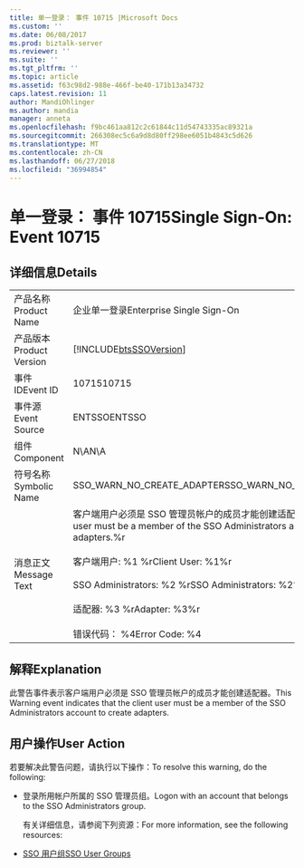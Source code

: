 ```yaml
---
title: 单一登录： 事件 10715 |Microsoft Docs
ms.custom: ''
ms.date: 06/08/2017
ms.prod: biztalk-server
ms.reviewer: ''
ms.suite: ''
ms.tgt_pltfrm: ''
ms.topic: article
ms.assetid: f63c98d2-988e-466f-be40-171b13a34732
caps.latest.revision: 11
author: MandiOhlinger
ms.author: mandia
manager: anneta
ms.openlocfilehash: f9bc461aa812c2c61844c11d54743335ac89321a
ms.sourcegitcommit: 266308ec5c6a9d8d80ff298ee6051b4843c5d626
ms.translationtype: MT
ms.contentlocale: zh-CN
ms.lasthandoff: 06/27/2018
ms.locfileid: "36994854"
---
```

# <a name="single-sign-on-event-10715"></a><span data-ttu-id="78301-102">单一登录： 事件 10715</span><span class="sxs-lookup"><span data-stu-id="78301-102">Single Sign-On: Event 10715</span></span>
## <a name="details"></a><span data-ttu-id="78301-103">详细信息</span><span class="sxs-lookup"><span data-stu-id="78301-103">Details</span></span>  

|                 |                                                                                                                                                                                                                  |
|-----------------|------------------------------------------------------------------------------------------------------------------------------------------------------------------------------------------------------------------|
|  <span data-ttu-id="78301-104">产品名称</span><span class="sxs-lookup"><span data-stu-id="78301-104">Product Name</span></span>   |                                                                                            <span data-ttu-id="78301-105">企业单一登录</span><span class="sxs-lookup"><span data-stu-id="78301-105">Enterprise Single Sign-On</span></span>                                                                                             |
| <span data-ttu-id="78301-106">产品版本</span><span class="sxs-lookup"><span data-stu-id="78301-106">Product Version</span></span> |                                                                            [!INCLUDE[btsSSOVersion](../includes/btsssoversion-md.md)]                                                                            |
|    <span data-ttu-id="78301-107">事件 ID</span><span class="sxs-lookup"><span data-stu-id="78301-107">Event ID</span></span>     |                                                                                                      <span data-ttu-id="78301-108">10715</span><span class="sxs-lookup"><span data-stu-id="78301-108">10715</span></span>                                                                                                       |
|  <span data-ttu-id="78301-109">事件源</span><span class="sxs-lookup"><span data-stu-id="78301-109">Event Source</span></span>   |                                                                                                      <span data-ttu-id="78301-110">ENTSSO</span><span class="sxs-lookup"><span data-stu-id="78301-110">ENTSSO</span></span>                                                                                                      |
|    <span data-ttu-id="78301-111">组件</span><span class="sxs-lookup"><span data-stu-id="78301-111">Component</span></span>    |                                                                                                       <span data-ttu-id="78301-112">N\A</span><span class="sxs-lookup"><span data-stu-id="78301-112">N\A</span></span>                                                                                                        |
|  <span data-ttu-id="78301-113">符号名称</span><span class="sxs-lookup"><span data-stu-id="78301-113">Symbolic Name</span></span>  |                                                                                            <span data-ttu-id="78301-114">SSO_WARN_NO_CREATE_ADAPTER</span><span class="sxs-lookup"><span data-stu-id="78301-114">SSO_WARN_NO_CREATE_ADAPTER</span></span>                                                                                            |
|  <span data-ttu-id="78301-115">消息正文</span><span class="sxs-lookup"><span data-stu-id="78301-115">Message Text</span></span>   | <span data-ttu-id="78301-116">客户端用户必须是 SSO 管理员帐户的成员才能创建适配器。%r</span><span class="sxs-lookup"><span data-stu-id="78301-116">The client user must be a member of the SSO Administrators account to create adapters.%r</span></span><br /><br /> <span data-ttu-id="78301-117">客户端用户: %1 %r</span><span class="sxs-lookup"><span data-stu-id="78301-117">Client User: %1%r</span></span><br /><br /> <span data-ttu-id="78301-118">SSO Administrators: %2 %r</span><span class="sxs-lookup"><span data-stu-id="78301-118">SSO Administrators: %2%r</span></span><br /><br /> <span data-ttu-id="78301-119">适配器: %3 %r</span><span class="sxs-lookup"><span data-stu-id="78301-119">Adapter: %3%r</span></span><br /><br /> <span data-ttu-id="78301-120">错误代码： %4</span><span class="sxs-lookup"><span data-stu-id="78301-120">Error Code: %4</span></span> |

## <a name="explanation"></a><span data-ttu-id="78301-121">解释</span><span class="sxs-lookup"><span data-stu-id="78301-121">Explanation</span></span>  
 <span data-ttu-id="78301-122">此警告事件表示客户端用户必须是 SSO 管理员帐户的成员才能创建适配器。</span><span class="sxs-lookup"><span data-stu-id="78301-122">This Warning event indicates that the client user must be a member of the SSO Administrators account to create adapters.</span></span>  

## <a name="user-action"></a><span data-ttu-id="78301-123">用户操作</span><span class="sxs-lookup"><span data-stu-id="78301-123">User Action</span></span>  
 <span data-ttu-id="78301-124">若要解决此警告问题，请执行以下操作：</span><span class="sxs-lookup"><span data-stu-id="78301-124">To resolve this warning, do the following:</span></span>  

- <span data-ttu-id="78301-125">登录所用帐户所属的 SSO 管理员组。</span><span class="sxs-lookup"><span data-stu-id="78301-125">Logon with an account that belongs to the SSO Administrators group.</span></span>  

  <span data-ttu-id="78301-126">有关详细信息，请参阅下列资源：</span><span class="sxs-lookup"><span data-stu-id="78301-126">For more information, see the following resources:</span></span>  

- [<span data-ttu-id="78301-127">SSO 用户组</span><span class="sxs-lookup"><span data-stu-id="78301-127">SSO User Groups</span></span>](../core/sso-user-groups.md)
